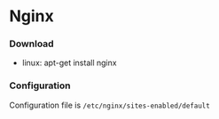 # Nginx

### Download
* linux: apt-get install nginx

### Configuration
Configuration file is `/etc/nginx/sites-enabled/default`